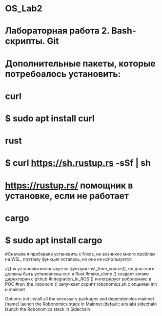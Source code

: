 # OS_Lab2
# Лабораторная работа 2. Bash-скрипты. Git

# Дополнительные пакеты, которые потребоалось установить:

# curl
# $ sudo apt install curl

# rust
# $ curl https://sh.rustup.rs -sSf | sh
# https://rustup.rs/ помощник в установке, если не работает

# cargo
# $ sudo apt install cargo

#Сначала я пробовала установить с Nixos, но возникло много проблем на WSL, поэтому функция осталась, но она не используется 

#Для установки используется функция inst_from_source(), но для этого должны быть установлены  curl и Rust
#make_clone () создает копию директории с github
#integration_in_ROS () интегрирует робономикс в РОС
#run_the_robonom () запучкает скрипт robonomics.sh c опциями init и mainnet

 Options:
        init            install all the necessary packages and dependencies
        mainnet [name]  launch the Robonomics stack in Mainnet (default: airalab)
        sidechain       launch the Robonomics stack in Sidechain
